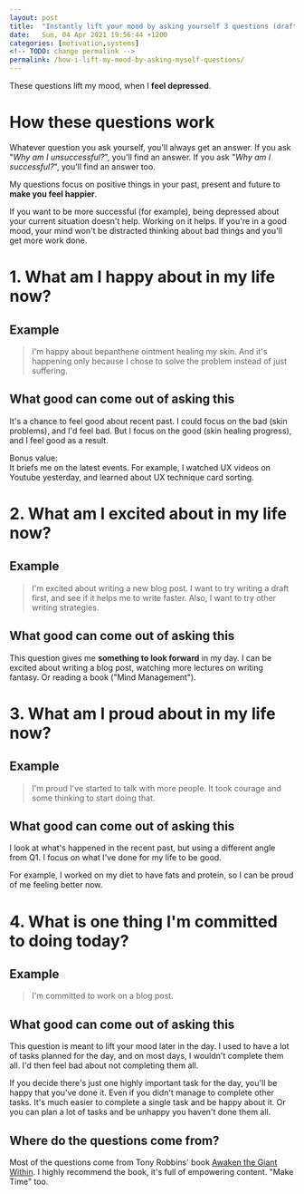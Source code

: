 ```yaml
---
layout: post
title:  "Instantly lift your mood by asking yourself 3 questions (draft)"
date:   Sun, 04 Apr 2021 19:56:44 +1200
categories: [motivation,systems]
<!-- TODO: change permalink -->
permalink: /how-i-lift-my-mood-by-asking-myself-questions/
---
```


These questions lift my mood, when I **feel depressed**.

# How these questions work

Whatever question you ask yourself, you'll always get an answer. If you ask
"_Why am I unsuccessful?_", you'll find an answer. If you ask "_Why am I
successful?_", you'll find an answer too.

My questions focus on positive things in your past, present and future to
**make you feel happier**.

If you want to be more successful (for example), being depressed about your
current situation doesn't help. Working on it helps. If you're in a good mood,
your mind won't be distracted thinking about bad things and you'll get more work
done.

# 1. What am I happy about in my life now?

## Example
> I'm happy about bepanthene ointment healing my skin. And it's happening only
  because I chose to solve the problem instead of just suffering.

## What good can come out of asking this

It's a chance to feel good about recent past. I could focus on the bad (skin
problems), and I'd feel bad. But I focus on the good (skin healing progress),
and I feel good as a result.

Bonus value:<br>
It briefs me on the latest events. For example, I watched UX videos on Youtube
yesterday, and learned about UX technique card sorting.

# 2. What am I excited about in my life now?

## Example

> I'm excited about writing a new blog post. I want to try writing a draft
> first, and see if it helps me to write faster. Also, I want to try other
> writing strategies.

## What good can come out of asking this

This question gives me **something to look forward** in my day. I can be excited
about writing a blog post, watching more lectures on writing fantasy. Or reading
a book ("Mind Management").

# 3. What am I proud about in my life now?

## Example
> I'm proud I've started to talk with more people. It took courage and some
> thinking to start doing that.

## What good can come out of asking this

I look at what's happened in the recent past, but using a different angle from
Q1. I focus on what I've done for my life to be good.

For example, I worked on my diet to have fats and protein, so I can be proud of
me feeling better now.

# 4. What is one thing I'm committed to doing today?

## Example
> I'm committed to work on a blog post.

## What good can come out of asking this

This question is meant to lift your mood later in the day. I used to have a lot
of tasks planned for the day, and on most days, I wouldn't complete them all.
I'd then feel bad about not completing them all.

If you decide there's just one highly important task for the day, you'll be
happy that you've done it. Even if you didn't manage to complete other tasks.
It's much easier to complete a single task and be happy about it. Or you can
plan a lot of tasks and be unhappy you haven't done them all.

## Where do the questions come from?

Most of the questions come from Tony Robbins' book [Awaken the Giant
Within](https://www.goodreads.com/book/show/180116.Awaken_the_Giant_Within?ac=1&from_search=true&qid=YRN1pWVUkI&rank=1). I highly recommend the book, it's full of empowering content. "Make Time" too.
